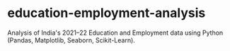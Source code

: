 # education-employment-analysis
Analysis of India's 2021–22 Education and Employment data using Python (Pandas, Matplotlib, Seaborn, Scikit-Learn).
